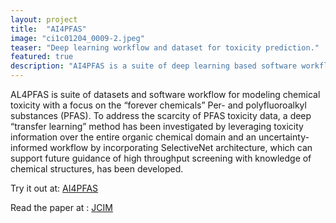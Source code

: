 ```yaml
---
layout: project
title:  "AI4PFAS"
image: "ci1c01204_0009-2.jpeg"
teaser: "Deep learning workflow and dataset for toxicity prediction."
featured: true
description: "AI4PFAS is a suite of deep learning based software workflow and benchmark datasets for modeling PFAS toxicity."
---
```



AL4PFAS is suite of datasets and software workflow for modeling chemical toxicity with a focus on the “forever chemicals” Per- and polyfluoroalkyl substances (PFAS).
To address the scarcity of PFAS toxicity data, a deep “transfer learning” method has been investigated by leveraging toxicity information over the entire organic 
chemical domain and an uncertainty-informed workflow by incorporating SelectiveNet architecture, which can support future guidance of high throughput screening with
knowledge of chemical structures, has been developed.

Try it out at:
[AI4PFAS](https://github.com/AI4PFAS/AI4PFAS)

Read the paper at :
[JCIM](https://pubs.acs.org/doi/10.1021/acs.jcim.1c01204)
